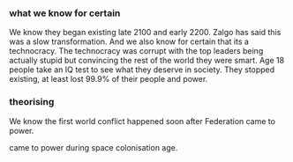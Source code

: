 ### what we know for certain
We know they began existing late 2100 and early 2200.
Zalgo has said this was a slow transformation. 
And we also know for certain that its a technocracy.
The technocracy was corrupt with the top leaders being actually stupid but convincing the rest of the world they were smart.
Age 18 people take an IQ test to see what they deserve in society.
They stopped existing, at least lost 99.9% of their people and power.




### theorising
We know the first world conflict happened soon after Federation came to power.

came to power during space colonisation age.
